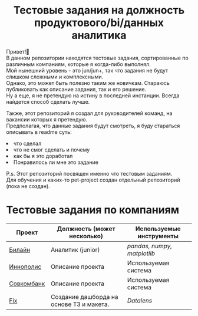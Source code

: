 <center><h1>Тестовые задания на должность продуктового/bi/данных аналитика</h1></center>
Привет!👋<br/>
В данном репозитории находятся тестовые задания, сортированные по различным компаниям, которые я когда-либо выполнял.<br/>
Мой нынешний уровень - это jun/jun+, так что задания не будут слишком сложными и комплексными.<br/>
Однако, это может быть полезно таким же новичкам. Стараюсь публиковать как описание задания, так и его решение.<br/>
Ну а еще, я не претендую на истину в последней инстанции. Всегда найдется способ сделать лучше.<br/>

Также, этот репозиторий я создал для руководителей команд, на вакансии которых я претендую.<br/>
Предполагая, что данные задания будут смотреть, я буду стараться описывать в readme суть:<br/>
<li>что сделал
<li>что не смог сделать и почему
<li>как бы я это доработал
<li>Понравилось ли мне это задание

P.s. Этот репозиторий посвящен именно что тестовым заданиям.<br/>
Для обучения и каких-то pet-project создан отдельный репозиторий (пока не создан).

# Тестовые задания по компаниям   

Проект                          | Должность (может несколько) | Используемые инструменты
-----------------------------------| -----------------|------------------------
[Билайн](https://github.com/dreg601/Dima_Zhalnin/tree/main/Билайн) | Аналитик (junior) | *pandas, numpy, matplotlib*
[Иннополис](https://github.com/dreg601/Dima_Zhalnin) | Описание проекта | Используемая система
[Совкомбанк](https://github.com/dreg601/Dima_Zhalnin) | Описание проекта | Используемая система
[Fix](https://github.com/dreg601/Dima_Zhalnin/tree/main/Fix) | Создание дашборда на основе ТЗ и макета. | *Datalens*

